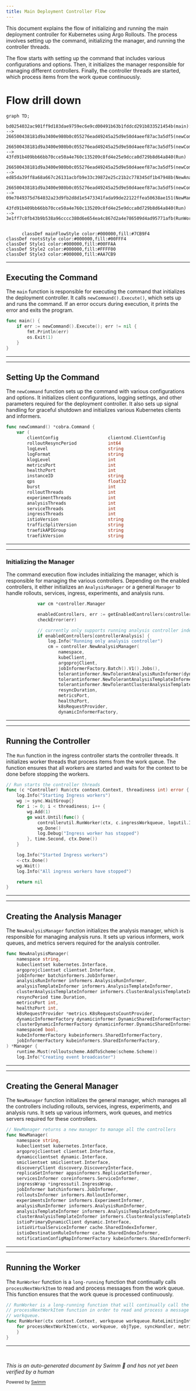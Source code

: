 ```yaml
---
title: Main Deployment Controller Flow
---
```

This document explains the flow of initializing and running the main deployment controller for Kubernetes using Argo Rollouts. The process involves setting up the command, initializing the manager, and running the controller threads.

The flow starts with setting up the command that includes various configurations and options. Then, it initializes the manager responsible for managing different controllers. Finally, the controller threads are started, which process items from the work queue continuously.

# Flow drill down

```mermaid
graph TD;
      bd0254032ac901ff9d183dae9759ec6e9cd00491b63b1fddcd291b833521454b(main):::mainFlowStyle --> 266500438181d9a3400e980b0c055276ead49245a25d9e50d4aeef87ac3a5df5(newCommand):::mainFlowStyle

266500438181d9a3400e980b0c055276ead49245a25d9e50d4aeef87ac3a5df5(newCommand):::mainFlowStyle --> 43fd91b409bb66bb70cce50a4e760c135209c8fd4e25e9dcca0d729b8d64a840(Run)

266500438181d9a3400e980b0c055276ead49245a25d9e50d4aeef87ac3a5df5(newCommand):::mainFlowStyle --> ed85da39ff8a68a667c26131acbfb9e33c39872e25c21b2c778345df1b47948b(NewAnalysisManager)

266500438181d9a3400e980b0c055276ead49245a25d9e50d4aeef87ac3a5df5(newCommand):::mainFlowStyle --> 09e7049375d764032a23d9fb2d8d1e5473341fada99de22122ffea50638ae151(NewManager):::mainFlowStyle

43fd91b409bb66bb70cce50a4e760c135209c8fd4e25e9dcca0d729b8d64a840(Run) --> 3e1ff7c8fb43b9b538a96cccc380d6e654ea4c867d2a4e786509d4ad95771afb(RunWorker)


      classDef mainFlowStyle color:#000000,fill:#7CB9F4
classDef rootsStyle color:#000000,fill:#00FFF4
classDef Style1 color:#000000,fill:#00FFAA
classDef Style2 color:#000000,fill:#FFFF00
classDef Style3 color:#000000,fill:#AA7CB9
```

<SwmSnippet path="/cmd/rollouts-controller/main.go" line="324">

---

## Executing the Command

The <SwmToken path="cmd/rollouts-controller/main.go" pos="324:2:2" line-data="func main() {">`main`</SwmToken> function is responsible for executing the command that initializes the deployment controller. It calls <SwmToken path="cmd/rollouts-controller/main.go" pos="325:7:13" line-data="	if err := newCommand().Execute(); err != nil {">`newCommand().Execute()`</SwmToken>, which sets up and runs the command. If an error occurs during execution, it prints the error and exits the program.

```go
func main() {
	if err := newCommand().Execute(); err != nil {
		fmt.Println(err)
		os.Exit(1)
	}
}
```

---

</SwmSnippet>

<SwmSnippet path="/cmd/rollouts-controller/main.go" line="52">

---

## Setting Up the Command

The <SwmToken path="cmd/rollouts-controller/main.go" pos="52:2:2" line-data="func newCommand() *cobra.Command {">`newCommand`</SwmToken> function sets up the command with various configurations and options. It initializes client configurations, logging settings, and other parameters required for the deployment controller. It also sets up signal handling for graceful shutdown and initializes various Kubernetes clients and informers.

```go
func newCommand() *cobra.Command {
	var (
		clientConfig                   clientcmd.ClientConfig
		rolloutResyncPeriod            int64
		logLevel                       string
		logFormat                      string
		klogLevel                      int
		metricsPort                    int
		healthzPort                    int
		instanceID                     string
		qps                            float32
		burst                          int
		rolloutThreads                 int
		experimentThreads              int
		analysisThreads                int
		serviceThreads                 int
		ingressThreads                 int
		istioVersion                   string
		trafficSplitVersion            string
		traefikAPIGroup                string
		traefikVersion                 string
```

---

</SwmSnippet>

<SwmSnippet path="/cmd/rollouts-controller/main.go" line="214">

---

### Initializing the Manager

The command execution flow includes initializing the manager, which is responsible for managing the various controllers. Depending on the enabled controllers, it either initializes an `AnalysisManager` or a general <SwmToken path="cmd/rollouts-controller/main.go" pos="214:8:8" line-data="			var cm *controller.Manager">`Manager`</SwmToken> to handle rollouts, services, ingress, experiments, and analysis runs.

```go
			var cm *controller.Manager

			enabledControllers, err := getEnabledControllers(controllersEnabled)
			checkError(err)

			// currently only supports running analysis controller independently
			if enabledControllers[controllerAnalysis] {
				log.Info("Running only analysis controller")
				cm = controller.NewAnalysisManager(
					namespace,
					kubeClient,
					argoprojClient,
					jobInformerFactory.Batch().V1().Jobs(),
					tolerantinformer.NewTolerantAnalysisRunInformer(dynamicInformerFactory),
					tolerantinformer.NewTolerantAnalysisTemplateInformer(dynamicInformerFactory),
					tolerantinformer.NewTolerantClusterAnalysisTemplateInformer(clusterDynamicInformerFactory),
					resyncDuration,
					metricsPort,
					healthzPort,
					k8sRequestProvider,
					dynamicInformerFactory,
```

---

</SwmSnippet>

<SwmSnippet path="/ingress/ingress.go" line="105">

---

## Running the Controller

The <SwmToken path="ingress/ingress.go" pos="105:2:2" line-data="// Run starts the controller threads">`Run`</SwmToken> function in the ingress controller starts the controller threads. It initializes worker threads that process items from the work queue. The function ensures that all workers are started and waits for the context to be done before stopping the workers.

```go
// Run starts the controller threads
func (c *Controller) Run(ctx context.Context, threadiness int) error {
	log.Info("Starting Ingress workers")
	wg := sync.WaitGroup{}
	for i := 0; i < threadiness; i++ {
		wg.Add(1)
		go wait.Until(func() {
			controllerutil.RunWorker(ctx, c.ingressWorkqueue, logutil.IngressKey, c.syncIngress, c.metricServer)
			wg.Done()
			log.Debug("Ingress worker has stopped")
		}, time.Second, ctx.Done())
	}

	log.Info("Started Ingress workers")
	<-ctx.Done()
	wg.Wait()
	log.Info("All ingress workers have stopped")

	return nil
}
```

---

</SwmSnippet>

<SwmSnippet path="/controller/controller.go" line="170">

---

## Creating the Analysis Manager

The <SwmToken path="controller/controller.go" pos="170:2:2" line-data="func NewAnalysisManager(">`NewAnalysisManager`</SwmToken> function initializes the analysis manager, which is responsible for managing analysis runs. It sets up various informers, work queues, and metrics servers required for the analysis controller.

```go
func NewAnalysisManager(
	namespace string,
	kubeclientset kubernetes.Interface,
	argoprojclientset clientset.Interface,
	jobInformer batchinformers.JobInformer,
	analysisRunInformer informers.AnalysisRunInformer,
	analysisTemplateInformer informers.AnalysisTemplateInformer,
	clusterAnalysisTemplateInformer informers.ClusterAnalysisTemplateInformer,
	resyncPeriod time.Duration,
	metricsPort int,
	healthzPort int,
	k8sRequestProvider *metrics.K8sRequestsCountProvider,
	dynamicInformerFactory dynamicinformer.DynamicSharedInformerFactory,
	clusterDynamicInformerFactory dynamicinformer.DynamicSharedInformerFactory,
	namespaced bool,
	kubeInformerFactory kubeinformers.SharedInformerFactory,
	jobInformerFactory kubeinformers.SharedInformerFactory,
) *Manager {
	runtime.Must(rolloutscheme.AddToScheme(scheme.Scheme))
	log.Info("Creating event broadcaster")

```

---

</SwmSnippet>

<SwmSnippet path="/controller/controller.go" line="249">

---

## Creating the General Manager

The <SwmToken path="controller/controller.go" pos="249:2:2" line-data="// NewManager returns a new manager to manage all the controllers">`NewManager`</SwmToken> function initializes the general manager, which manages all the controllers including rollouts, services, ingress, experiments, and analysis runs. It sets up various informers, work queues, and metrics servers required for these controllers.

```go
// NewManager returns a new manager to manage all the controllers
func NewManager(
	namespace string,
	kubeclientset kubernetes.Interface,
	argoprojclientset clientset.Interface,
	dynamicclientset dynamic.Interface,
	smiclientset smiclientset.Interface,
	discoveryClient discovery.DiscoveryInterface,
	replicaSetInformer appsinformers.ReplicaSetInformer,
	servicesInformer coreinformers.ServiceInformer,
	ingressWrap *ingressutil.IngressWrap,
	jobInformer batchinformers.JobInformer,
	rolloutsInformer informers.RolloutInformer,
	experimentsInformer informers.ExperimentInformer,
	analysisRunInformer informers.AnalysisRunInformer,
	analysisTemplateInformer informers.AnalysisTemplateInformer,
	clusterAnalysisTemplateInformer informers.ClusterAnalysisTemplateInformer,
	istioPrimaryDynamicClient dynamic.Interface,
	istioVirtualServiceInformer cache.SharedIndexInformer,
	istioDestinationRuleInformer cache.SharedIndexInformer,
	notificationConfigMapInformerFactory kubeinformers.SharedInformerFactory,
```

---

</SwmSnippet>

<SwmSnippet path="/utils/controller/controller.go" line="102">

---

## Running the Worker

The <SwmToken path="utils/controller/controller.go" pos="102:2:2" line-data="// RunWorker is a long-running function that will continually call the">`RunWorker`</SwmToken> function is a <SwmToken path="utils/controller/controller.go" pos="102:8:10" line-data="// RunWorker is a long-running function that will continually call the">`long-running`</SwmToken> function that continually calls <SwmToken path="utils/controller/controller.go" pos="103:2:2" line-data="// processNextWorkItem function in order to read and process a message on the">`processNextWorkItem`</SwmToken> to read and process messages from the work queue. This function ensures that the work queue is processed continuously.

```go
// RunWorker is a long-running function that will continually call the
// processNextWorkItem function in order to read and process a message on the
// workqueue.
func RunWorker(ctx context.Context, workqueue workqueue.RateLimitingInterface, objType string, syncHandler func(context.Context, string) error, metricServer *metrics.MetricsServer) {
	for processNextWorkItem(ctx, workqueue, objType, syncHandler, metricServer) {
	}
}
```

---

</SwmSnippet>

&nbsp;

*This is an auto-generated document by Swimm 🌊 and has not yet been verified by a human*

<SwmMeta version="3.0.0" repo-id="Z2l0aHViJTNBJTNBaW50dWl0LWFyZ28tcm9sbG91dHMtZGVtbyUzQSUzQVN3aW1tLURlbW8=" repo-name="intuit-argo-rollouts-demo"><sup>Powered by [Swimm](/)</sup></SwmMeta>
